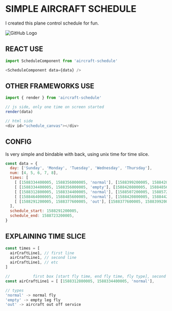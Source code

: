 # SIMPLE AIRCRAFT SCHEDULE
I created this plane control schedule for fun.

![GitHub Logo](https://raw.githubusercontent.com/heyderpd/aircraft-schedule/master/img.gif)

## REACT USE
```javascript
import ScheduleComponent from 'aircraft-schedule'

<ScheduleComponent data={data} />
```

## OTHER FRAMEWORKS USE
```javascript
import { render } from 'aircraft-schedule'

// js side, only one time on screen started
render(data)

// html side
<div id="schedule_canvas"></div>
```

## CONFIG
Is very simple and bindable with back, using unix time for time slice.
```javascript
const data = {
  day: ['Sunday', 'Monday', 'Tuesday', 'Wednesday', 'Thursday'],
  num: [4, 5, 6, 7, 8],
  times: [
    [ [1588334400005, 1588356000005, 'normal'], [1588399200005, 1588420800005, 'normal'], [1588464000005, 1588485600005, 'normal'], ],
    [ [1588334400005, 1588356000005, 'empty'], [1588420800005, 1588485600005, 'normal'], [1588528800005, 1588550400005, 'empty'], [1588593600005, 1588636800005, 'normal'], ],
    [ [1588312800005, 1588334400005, 'normal'], [1588507200005, 1588572000005, 'normal'], ],
    [ [1588464000005, 1588485600005, 'normal'], [1588420800005, 1588442400005, 'empty'], [1588528800005, 1588550400005, 'empty'], [1588680000005, 1588701600005, 'empty'], ],
    [ [1588291200005, 1588377600005, 'out'], [1588377600005, 1588399200005, 'normal'], [1588399200005, 1588723200005, 'out'], ],
  ],
  schedule_start: 1588291200005,
  schedule_end: 1588723200005,
}
```

## EXPLAINING TIME SLICE
```javascript
const times = [
  airCraftLine1, // first line
  airCraftLine1, // second line
  airCraftLine1, // etc
]

//          first box [start fly time, end fly time, fly type], second box [start fly time, end fly time, fly type]
const airCraftLine1 = [ [1588312800005, 1588334400005, 'normal'],          [1588507200005, 1588572000005, 'normal'], ],

// types
'normal' -> normal fly
'empty' -> empty leg fly
'out' -> aircraft out off service
```
